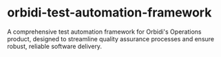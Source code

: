 # orbidi-test-automation-framework
A comprehensive test automation framework for Orbidi's Operations product, designed to streamline quality assurance processes and ensure robust, reliable software delivery.
